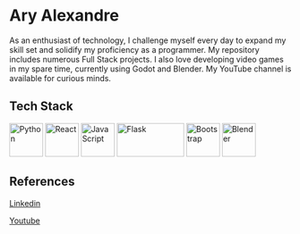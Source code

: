# Ary Alexandre 
As an enthusiast of technology, I challenge myself every day to expand my skill set and solidify my proficiency as a programmer. My repository includes numerous Full Stack projects. I also love developing video games in my spare time, currently using Godot and Blender. My YouTube channel is available for curious minds.

## Tech Stack
<p align="left">
  <img alt="Python" src="https://upload.wikimedia.org/wikipedia/commons/c/c3/Python-logo-notext.svg" width="60" height="60"/>
  <img alt="React" src="https://upload.wikimedia.org/wikipedia/commons/a/a7/React-icon.svg" width="60" height="60"/>
  <img alt="JavaScript" src="https://upload.wikimedia.org/wikipedia/commons/6/6a/JavaScript-logo.png" width="60" height="60"/>
  <img alt="Flask" src="https://upload.wikimedia.org/wikipedia/commons/3/3c/Flask_logo.svg" width="120" height="60"/>
  <img alt="Bootstrap" src="https://upload.wikimedia.org/wikipedia/commons/b/b2/Bootstrap_logo.svg" width="60" height="60"/>
  <img alt="Blender" src="https://es.m.wikipedia.org/wiki/Archivo:Logo_Blender.svg#/media/File%3ABlender_logo_no_text.svg" width="60" height="60"/>
</p>

## References

[Linkedin](https://www.linkedin.com/in/ary-alexandre-pallas-urencio-4226a0171)

[Youtube](https://www.youtube.com/@TheGamePhylosofer)
